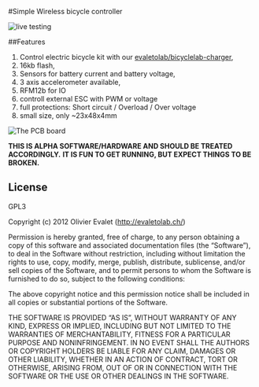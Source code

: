 #Simple Wireless bicycle controller

![live testing](http://ucarecdn.com/42edabe7-46ce-4520-a1de-0e63eb6efe72/-/scale_crop/800x700/center/)

##Features
1. Control electric bicycle kit with our [evaletolab/bicyclelab-charger](../../../bicyclelab-charger),
2. 16kb flash,
3. Sensors for battery current and battery voltage,
3. 3 axis accelerometer available,
3. RFM12b for IO
4. controll external ESC with PWM or voltage
2. full protections: Short circuit / Overload / Over voltage 
7. small size, only ~23x48x4mm

![The PCB board](https://raw.github.com/evaletolab/bicyclelab-manager/master/docs/pcb.png "controller v0.0")



**THIS IS ALPHA SOFTWARE/HARDWARE AND SHOULD BE TREATED ACCORDINGLY.**
**IT IS FUN TO GET RUNNING, BUT EXPECT THINGS TO BE BROKEN.**
 
## License
GPL3

Copyright (c) 2012 Olivier Evalet (http://evaletolab.ch/)

Permission is hereby granted, free of charge, to any person obtaining a copy
of this software and associated documentation files (the “Software”), to deal
in the Software without restriction, including without limitation the rights
to use, copy, modify, merge, publish, distribute, sublicense, and/or sell
copies of the Software, and to permit persons to whom the Software is
furnished to do so, subject to the following conditions:

The above copyright notice and this permission notice shall be included in
all copies or substantial portions of the Software.

THE SOFTWARE IS PROVIDED “AS IS”, WITHOUT WARRANTY OF ANY KIND, EXPRESS OR
IMPLIED, INCLUDING BUT NOT LIMITED TO THE WARRANTIES OF MERCHANTABILITY,
FITNESS FOR A PARTICULAR PURPOSE AND NONINFRINGEMENT. IN NO EVENT SHALL THE
AUTHORS OR COPYRIGHT HOLDERS BE LIABLE FOR ANY CLAIM, DAMAGES OR OTHER
LIABILITY, WHETHER IN AN ACTION OF CONTRACT, TORT OR OTHERWISE, ARISING FROM,
OUT OF OR IN CONNECTION WITH THE SOFTWARE OR THE USE OR OTHER DEALINGS IN
THE SOFTWARE.
